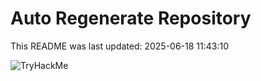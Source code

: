 # Auto Regenerate Repository

This README was last updated: 2025-06-18 11:43:10

 ![TryHackMe](https://tryhackme.com/badge/533634)